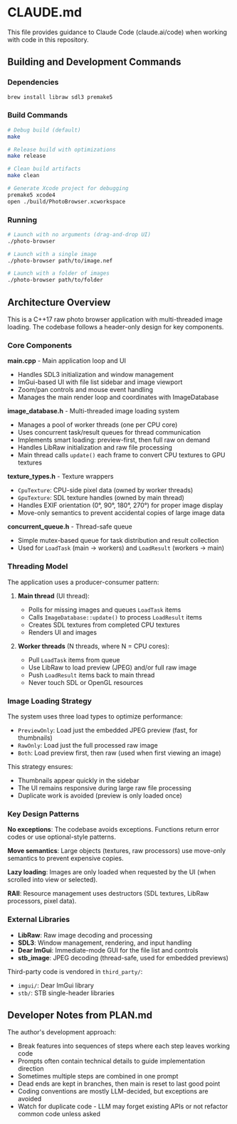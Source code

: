 # CLAUDE.md

This file provides guidance to Claude Code (claude.ai/code) when working with code in this repository.

## Building and Development Commands

### Dependencies
```bash
brew install libraw sdl3 premake5
```

### Build Commands
```bash
# Debug build (default)
make

# Release build with optimizations
make release

# Clean build artifacts
make clean

# Generate Xcode project for debugging
premake5 xcode4
open ./build/PhotoBrowser.xcworkspace
```

### Running
```bash
# Launch with no arguments (drag-and-drop UI)
./photo-browser

# Launch with a single image
./photo-browser path/to/image.nef

# Launch with a folder of images
./photo-browser path/to/folder
```

## Architecture Overview

This is a C++17 raw photo browser application with multi-threaded image loading. The codebase follows a header-only design for key components.

### Core Components

**main.cpp** - Main application loop and UI
- Handles SDL3 initialization and window management
- ImGui-based UI with file list sidebar and image viewport
- Zoom/pan controls and mouse event handling
- Manages the main render loop and coordinates with ImageDatabase

**image_database.h** - Multi-threaded image loading system
- Manages a pool of worker threads (one per CPU core)
- Uses concurrent task/result queues for thread communication
- Implements smart loading: preview-first, then full raw on demand
- Handles LibRaw initialization and raw file processing
- Main thread calls `update()` each frame to convert CPU textures to GPU textures

**texture_types.h** - Texture wrappers
- `CpuTexture`: CPU-side pixel data (owned by worker threads)
- `GpuTexture`: SDL texture handles (owned by main thread)
- Handles EXIF orientation (0°, 90°, 180°, 270°) for proper image display
- Move-only semantics to prevent accidental copies of large image data

**concurrent_queue.h** - Thread-safe queue
- Simple mutex-based queue for task distribution and result collection
- Used for `LoadTask` (main → workers) and `LoadResult` (workers → main)

### Threading Model

The application uses a producer-consumer pattern:

1. **Main thread** (UI thread):
   - Polls for missing images and queues `LoadTask` items
   - Calls `ImageDatabase::update()` to process `LoadResult` items
   - Creates SDL textures from completed CPU textures
   - Renders UI and images

2. **Worker threads** (N threads, where N = CPU cores):
   - Pull `LoadTask` items from queue
   - Use LibRaw to load preview (JPEG) and/or full raw image
   - Push `LoadResult` items back to main thread
   - Never touch SDL or OpenGL resources

### Image Loading Strategy

The system uses three load types to optimize performance:

- `PreviewOnly`: Load just the embedded JPEG preview (fast, for thumbnails)
- `RawOnly`: Load just the full processed raw image
- `Both`: Load preview first, then raw (used when first viewing an image)

This strategy ensures:
- Thumbnails appear quickly in the sidebar
- The UI remains responsive during large raw file processing
- Duplicate work is avoided (preview is only loaded once)

### Key Design Patterns

**No exceptions**: The codebase avoids exceptions. Functions return error codes or use optional-style patterns.

**Move semantics**: Large objects (textures, raw processors) use move-only semantics to prevent expensive copies.

**Lazy loading**: Images are only loaded when requested by the UI (when scrolled into view or selected).

**RAII**: Resource management uses destructors (SDL textures, LibRaw processors, pixel data).

### External Libraries

- **LibRaw**: Raw image decoding and processing
- **SDL3**: Window management, rendering, and input handling
- **Dear ImGui**: Immediate-mode GUI for the file list and controls
- **stb_image**: JPEG decoding (thread-safe, used for embedded previews)

Third-party code is vendored in `third_party/`:
- `imgui/`: Dear ImGui library
- `stb/`: STB single-header libraries

## Developer Notes from PLAN.md

The author's development approach:
- Break features into sequences of steps where each step leaves working code
- Prompts often contain technical details to guide implementation direction
- Sometimes multiple steps are combined in one prompt
- Dead ends are kept in branches, then main is reset to last good point
- Coding conventions are mostly LLM-decided, but exceptions are avoided
- Watch for duplicate code - LLM may forget existing APIs or not refactor common code unless asked

